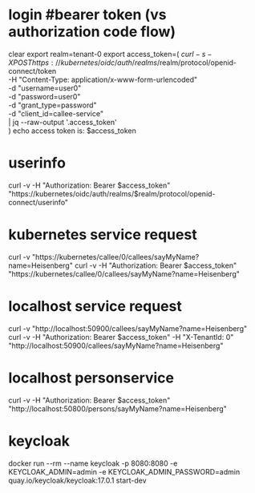 # login                                                                             #bearer token (vs authorization code flow)
clear
export realm=tenant-0
export access_token=$(\
curl -s -X POST https://kubernetes/oidc/auth/realms/$realm/protocol/openid-connect/token \
-H "Content-Type: application/x-www-form-urlencoded" \
-d "username=user0" \
-d "password=user0" \
-d "grant_type=password" \
-d "client_id=callee-service" \
| jq --raw-output '.access_token' \
)
echo access token is: $access_token

# userinfo
curl -v -H "Authorization: Bearer $access_token" "https://kubernetes/oidc/auth/realms/$realm/protocol/openid-connect/userinfo"

# kubernetes service request
curl -v "https://kubernetes/callee/0/callees/sayMyName?name=Heisenberg"
curl -v -H "Authorization: Bearer $access_token" "https://kubernetes/callee/0/callees/sayMyName?name=Heisenberg"

# localhost service request
curl -v "http://localhost:50900/callees/sayMyName?name=Heisenberg"
curl -v -H "Authorization: Bearer $access_token" -H "X-TenantId: 0" "http://localhost:50900/callees/sayMyName?name=Heisenberg"

# localhost personservice
curl -v -H "Authorization: Bearer $access_token" "http://localhost:50800/persons/sayMyName?name=Heisenberg"
              
# keycloak
docker run --rm --name keycloak -p 8080:8080 -e KEYCLOAK_ADMIN=admin -e KEYCLOAK_ADMIN_PASSWORD=admin quay.io/keycloak/keycloak:17.0.1 start-dev
